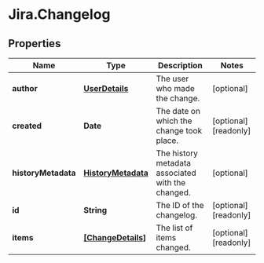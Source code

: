 # Jira.Changelog

## Properties

Name | Type | Description | Notes
------------ | ------------- | ------------- | -------------
**author** | [**UserDetails**](UserDetails.md) | The user who made the change. | [optional] 
**created** | **Date** | The date on which the change took place. | [optional] [readonly] 
**historyMetadata** | [**HistoryMetadata**](HistoryMetadata.md) | The history metadata associated with the changed. | [optional] 
**id** | **String** | The ID of the changelog. | [optional] [readonly] 
**items** | [**[ChangeDetails]**](ChangeDetails.md) | The list of items changed. | [optional] [readonly] 


